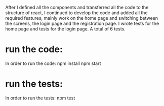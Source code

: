 After I defined all the components and transferred all the code to the structure of react, I continued to develop the code and added all the required features, 
mainly work on the home page and switching between the screens, the login page and the registration page.
I wrote tests for the home page and tests for the login page. A total of 6 tests.
# run the code:
In order to run the code: npm install npm start
# run the tests:
In order to run the tests: npm test
